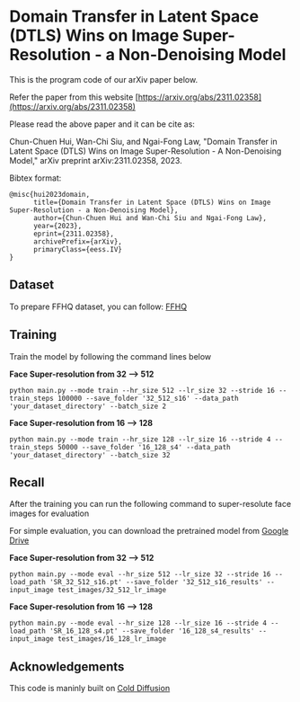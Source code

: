 # Domain Transfer in Latent Space (DTLS) Wins on Image Super-Resolution - a Non-Denoising Model

This is the program code of our arXiv paper below.

Refer the paper from this website [https://arxiv.org/abs/2311.02358](https://arxiv.org/abs/2311.02358)

Please read the above paper and it can be cite as: 

Chun-Chuen Hui, Wan-Chi Siu, and Ngai-Fong Law, "Domain Transfer in Latent Space (DTLS) Wins on Image Super-Resolution - A Non-Denoising Model," arXiv preprint arXiv:2311.02358, 2023. 


Bibtex format:
```
@misc{hui2023domain,
      title={Domain Transfer in Latent Space (DTLS) Wins on Image Super-Resolution - a Non-Denoising Model}, 
      author={Chun-Chuen Hui and Wan-Chi Siu and Ngai-Fong Law},
      year={2023},
      eprint={2311.02358},
      archivePrefix={arXiv},
      primaryClass={eess.IV}
}
```

## Dataset
To prepare FFHQ dataset, you can follow: [FFHQ](https://github.com/NVlabs/ffhq-dataset)

## Training
Train the model by following the command lines below

**Face Super-resolution from 32 --> 512**
```
python main.py --mode train --hr_size 512 --lr_size 32 --stride 16 --train_steps 100000 --save_folder '32_512_s16' --data_path 'your_dataset_directory' --batch_size 2
```

**Face Super-resolution from 16 --> 128**
```
python main.py --mode train --hr_size 128 --lr_size 16 --stride 4 --train_steps 50000 --save_folder '16_128_s4' --data_path 'your_dataset_directory' --batch_size 32
```

## Recall
After the training you can run the following command to super-resolute face images for evaluation

For simple evaluation, you can download the pretrained model from [Google Drive](https://drive.google.com/drive/folders/1HKpawhbLtdTQzBAvD380rjKRwUCqIlDP?usp=sharing)

**Face Super-resolution from 32 --> 512**
```
python main.py --mode eval --hr_size 512 --lr_size 32 --stride 16 --load_path 'SR_32_512_s16.pt' --save_folder '32_512_s16_results' --input_image test_images/32_512_lr_image
```

**Face Super-resolution from 16 --> 128**
```
python main.py --mode eval --hr_size 128 --lr_size 16 --stride 4 --load_path 'SR_16_128_s4.pt' --save_folder '16_128_s4_results' --input_image test_images/16_128_lr_image
```

## Acknowledgements
This code is maninly built on [Cold Diffusion](https://github.com/arpitbansal297/Cold-Diffusion-Models)
